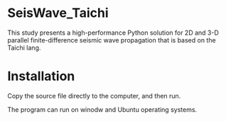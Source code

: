# SeisWave_Taichi
 This study presents a high-performance Python solution for 2D and 3-D parallel finite-difference seismic wave propagation that is based on the Taichi lang.
# Installation
Copy the source file directly to the computer, and then run. 
 
The program can run on winodw and Ubuntu operating systems.


